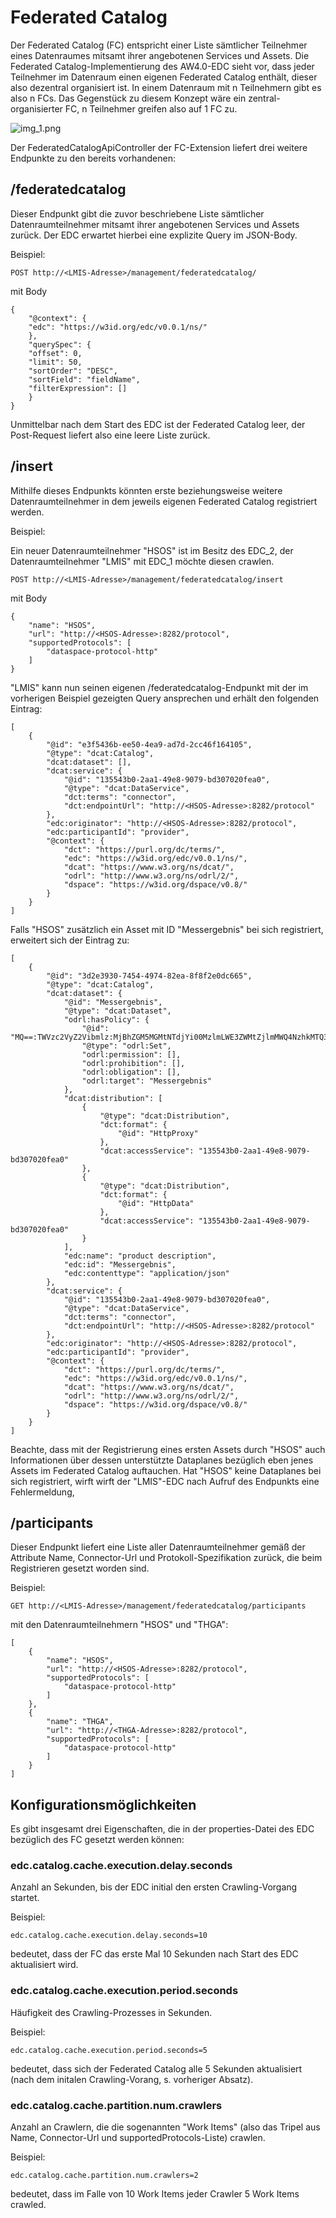# Federated Catalog

Der Federated Catalog (FC) entspricht einer Liste sämtlicher Teilnehmer eines Datenraumes mitsamt ihrer angebotenen Services und Assets. Die Federated Catalog-Implementierung des AW4.0-EDC
sieht vor, dass jeder Teilnehmer im Datenraum einen eigenen Federated Catalog enthält, dieser also dezentral organisiert ist. In einem Datenraum mit n Teilnehmern gibt es also
n FCs. Das Gegenstück zu diesem Konzept wäre ein zentral-organisierter FC, n Teilnehmer greifen also auf 1 FC zu.

![img_1.png](fc.png)

Der FederatedCatalogApiController der FC-Extension liefert drei weitere Endpunkte zu den bereits vorhandenen:

## /federatedcatalog

Dieser Endpunkt gibt die zuvor beschriebene Liste sämtlicher Datenraumteilnehmer mitsamt ihrer angebotenen Services und Assets zurück. Der EDC erwartet hierbei eine explizite Query im JSON-Body.

Beispiel:

````
POST http://<LMIS-Adresse>/management/federatedcatalog/
````
mit Body
````
{
    "@context": {
    "edc": "https://w3id.org/edc/v0.0.1/ns/"
    },
    "querySpec": {
    "offset": 0,
    "limit": 50,
    "sortOrder": "DESC",
    "sortField": "fieldName",
    "filterExpression": []
    }
}
````
Unmittelbar nach dem Start des EDC ist der Federated Catalog leer, der Post-Request liefert also eine leere Liste zurück.
## /insert

Mithilfe dieses Endpunkts könnten erste beziehungsweise weitere Datenraumteilnehmer in dem jeweils eigenen Federated Catalog registriert werden.

Beispiel:

Ein neuer Datenraumteilnehmer "HSOS" ist im Besitz des EDC_2, der Datenraumteilnehmer "LMIS" mit EDC_1 möchte diesen crawlen.


````
POST http://<LMIS-Adresse>/management/federatedcatalog/insert
````
mit Body

````
{
    "name": "HSOS",
    "url": "http://<HSOS-Adresse>:8282/protocol",
    "supportedProtocols": [
        "dataspace-protocol-http"
    ]
}
````

"LMIS" kann nun seinen eigenen /federatedcatalog-Endpunkt mit der im vorherigen Beispiel gezeigten Query ansprechen und erhält den folgenden Eintrag:

````
[
    {
        "@id": "e3f5436b-ee50-4ea9-ad7d-2cc46f164105",
        "@type": "dcat:Catalog",
        "dcat:dataset": [],
        "dcat:service": {
            "@id": "135543b0-2aa1-49e8-9079-bd307020fea0",
            "@type": "dcat:DataService",
            "dct:terms": "connector",
            "dct:endpointUrl": "http://<HSOS-Adresse>:8282/protocol"
        },
        "edc:originator": "http://<HSOS-Adresse>:8282/protocol",
        "edc:participantId": "provider",
        "@context": {
            "dct": "https://purl.org/dc/terms/",
            "edc": "https://w3id.org/edc/v0.0.1/ns/",
            "dcat": "https://www.w3.org/ns/dcat/",
            "odrl": "http://www.w3.org/ns/odrl/2/",
            "dspace": "https://w3id.org/dspace/v0.8/"
        }
    }
]
````

Falls "HSOS" zusätzlich ein Asset mit ID "Messergebnis" bei sich registriert, erweitert sich der Eintrag zu:

````
[
    {
        "@id": "3d2e3930-7454-4974-82ea-8f8f2e0dc665",
        "@type": "dcat:Catalog",
        "dcat:dataset": {
            "@id": "Messergebnis",
            "@type": "dcat:Dataset",
            "odrl:hasPolicy": {
                "@id": "MQ==:TWVzc2VyZ2Vibmlz:MjBhZGM5MGMtNTdjYi00MzlmLWE3ZWMtZjlmMWQ4NzhkMTQ3",
                "@type": "odrl:Set",
                "odrl:permission": [],
                "odrl:prohibition": [],
                "odrl:obligation": [],
                "odrl:target": "Messergebnis"
            },
            "dcat:distribution": [
                {
                    "@type": "dcat:Distribution",
                    "dct:format": {
                        "@id": "HttpProxy"
                    },
                    "dcat:accessService": "135543b0-2aa1-49e8-9079-bd307020fea0"
                },
                {
                    "@type": "dcat:Distribution",
                    "dct:format": {
                        "@id": "HttpData"
                    },
                    "dcat:accessService": "135543b0-2aa1-49e8-9079-bd307020fea0"
                }
            ],
            "edc:name": "product description",
            "edc:id": "Messergebnis",
            "edc:contenttype": "application/json"
        },
        "dcat:service": {
            "@id": "135543b0-2aa1-49e8-9079-bd307020fea0",
            "@type": "dcat:DataService",
            "dct:terms": "connector",
            "dct:endpointUrl": "http://<HSOS-Adresse>:8282/protocol"
        },
        "edc:originator": "http://<HSOS-Adresse>:8282/protocol",
        "edc:participantId": "provider",
        "@context": {
            "dct": "https://purl.org/dc/terms/",
            "edc": "https://w3id.org/edc/v0.0.1/ns/",
            "dcat": "https://www.w3.org/ns/dcat/",
            "odrl": "http://www.w3.org/ns/odrl/2/",
            "dspace": "https://w3id.org/dspace/v0.8/"
        }
    }
]
````
Beachte, dass mit der Registrierung eines ersten Assets durch "HSOS" auch Informationen über dessen unterstützte Dataplanes bezüglich eben jenes Assets im Federated Catalog auftauchen. Hat "HSOS" keine Dataplanes bei sich registriert, wirft wirft der "LMIS"-EDC nach Aufruf des Endpunkts eine Fehlermeldung,
## /participants

Dieser Endpunkt liefert eine Liste aller Datenraumteilnehmer gemäß der Attribute Name, Connector-Url und Protokoll-Spezifikation zurück, die beim Registrieren gesetzt worden sind.

Beispiel:

````
GET http://<LMIS-Adresse>/management/federatedcatalog/participants
````
mit den Datenraumteilnehmern "HSOS" und "THGA":

````
[
    {
        "name": "HSOS",
        "url": "http://<HSOS-Adresse>:8282/protocol",
        "supportedProtocols": [
            "dataspace-protocol-http"
        ]
    },
    {
        "name": "THGA",
        "url": "http://<THGA-Adresse>:8282/protocol",
        "supportedProtocols": [
            "dataspace-protocol-http"
        ]
    }
]
````

## Konfigurationsmöglichkeiten

Es gibt insgesamt drei Eigenschaften, die in der properties-Datei des EDC bezüglich des FC gesetzt werden können:

### edc.catalog.cache.execution.delay.seconds

Anzahl an Sekunden, bis der EDC initial den ersten Crawling-Vorgang startet.

Beispiel:

````
edc.catalog.cache.execution.delay.seconds=10
````

bedeutet, dass der FC das erste Mal 10 Sekunden nach Start des EDC aktualisiert wird.

### edc.catalog.cache.execution.period.seconds

Häufigkeit des Crawling-Prozesses in Sekunden.

Beispiel:
````
edc.catalog.cache.execution.period.seconds=5
````
bedeutet, dass sich der Federated Catalog alle 5 Sekunden aktualisiert (nach dem initalen Crawling-Vorang, s. vorheriger Absatz).

### edc.catalog.cache.partition.num.crawlers

Anzahl an Crawlern, die die sogenannten "Work Items" (also das Tripel aus Name, Connector-Url und supportedProtocols-Liste) crawlen.

Beispiel:
````
edc.catalog.cache.partition.num.crawlers=2
````
bedeutet, dass im Falle von 10 Work Items jeder Crawler 5 Work Items crawled.

